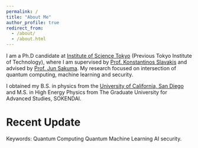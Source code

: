 ```yaml
---
permalink: /
title: "About Me"
author_profile: true
redirect_from: 
  - /about/
  - /about.html
---
```


I am a Ph.D candidate at [Institute of Science Tokyo](https://www.isct.ac.jp/en) (Previous Tokyo Institute of Technology), where I am supervised by [Prof. Konstantinos Slavakis](http://www.slavakislab.ict.e.titech.ac.jp/) and advised by [Prof. Jun Sakuma](https://www.riken.jp/en/research/labs/aip/ai_soc/ai_sec_privacy/index.html). My research focused on intersection of quantum computing, machine learning and security. 

I obtained my B.S. in physics from the [University of California, San Diego](http://ucsd.edu) and M.S. in High Energy Physics from The Graduate University for Advanced Studies, SOKENDAI. 

Recent Update
======
Keywords: Quantum Computing Quantum Machine Learning AI security.
